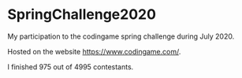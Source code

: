 # SpringChallenge2020
My participation to the codingame spring challenge during July 2020.

Hosted on the website https://www.codingame.com/.

I finished 975 out of 4995 contestants.
